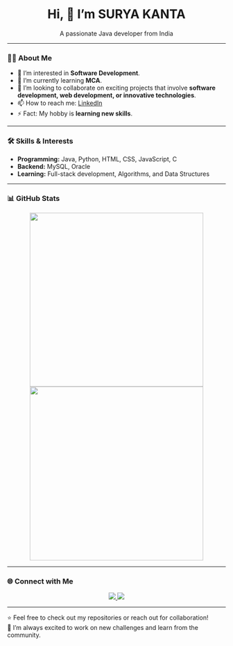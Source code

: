 <h1 align="center">Hi, 👋 I’m SURYA KANTA</h1>

<p align="center">A passionate Java developer from India</p>

---

### 👨‍💻 About Me
- 👀 I’m interested in **Software Development**.  
- 🌱 I’m currently learning **MCA**.  
- 💞️ I’m looking to collaborate on exciting projects that involve **software development, web development, or innovative technologies**.  
- 📫 How to reach me: [LinkedIn](https://www.linkedin.com/in/suryakantadalai22)  
- ⚡ Fact: My hobby is **learning new skills**.  

---

### 🛠️ Skills & Interests  

- **Programming:** Java, Python, HTML, CSS, JavaScript, C  
- **Backend:** MySQL, Oracle  
- **Learning:** Full-stack development, Algorithms, and Data Structures  

---

### 📊 GitHub Stats  
<p align="center">
  <img src="https://github-readme-stats.vercel.app/api?username=Surya-kanta&show_icons=true&theme=radical" width="400px"/>
  <img src="https://github-readme-streak-stats.herokuapp.com/?user=Surya-kanta&theme=radical" width="400px"/>
</p>

---

### 🌐 Connect with Me
<p align="center">
  <a href="https://www.linkedin.com/in/suryakantadalai22">
    <img src="https://img.shields.io/badge/LinkedIn-blue?style=for-the-badge&logo=linkedin" />
  </a>
  <a href="mailto:suryakantadalai22@gmail.com">
    <img src="https://img.shields.io/badge/Gmail-red?style=for-the-badge&logo=gmail&logoColor=white" />
  </a>
</p>

---

⭐️ Feel free to check out my repositories or reach out for collaboration!  
🚀 I’m always excited to work on new challenges and learn from the community.
